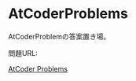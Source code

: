 # AtCoderProblems


AtCoderProblemの答案置き場。

問題URL: 

[AtCoder Problems](https://kenkoooo.com/atcoder/#/table/)
